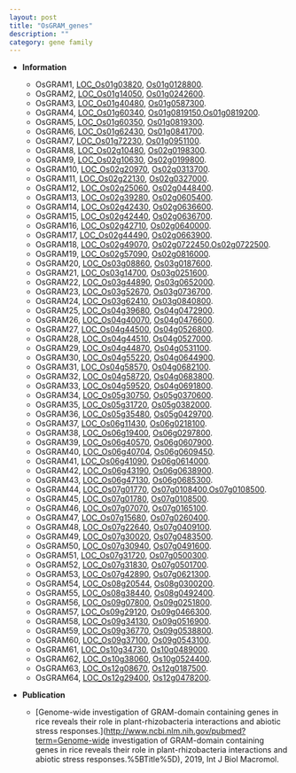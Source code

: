 ```yaml
---
layout: post
title: "OsGRAM_genes"
description: ""
category: gene family
---
```


* **Information**  
    + OsGRAM1, [LOC_Os01g03820](http://rice.uga.edu/cgi-bin/ORF_infopage.cgi?orf=LOC_Os01g03820), [Os01g0128800](http://rapdb.dna.affrc.go.jp/viewer/gbrowse_details/irgsp1?name=Os01g0128800).
    + OsGRAM2, [LOC_Os01g14050](http://rice.uga.edu/cgi-bin/ORF_infopage.cgi?orf=LOC_Os01g14050), [Os01g0242600](http://rapdb.dna.affrc.go.jp/viewer/gbrowse_details/irgsp1?name=Os01g0242600).
    + OsGRAM3, [LOC_Os01g40480](http://rice.uga.edu/cgi-bin/ORF_infopage.cgi?orf=LOC_Os01g40480), [Os01g0587300](http://rapdb.dna.affrc.go.jp/viewer/gbrowse_details/irgsp1?name=Os01g0587300).
    + OsGRAM4, [LOC_Os01g60340](http://rice.uga.edu/cgi-bin/ORF_infopage.cgi?orf=LOC_Os01g60340), [Os01g0819150](http://rapdb.dna.affrc.go.jp/viewer/gbrowse_details/irgsp1?name=Os01g0819150),[Os01g0819200](http://rapdb.dna.affrc.go.jp/viewer/gbrowse_details/irgsp1?name=Os01g0819200).
    + OsGRAM5, [LOC_Os01g60350](http://rice.uga.edu/cgi-bin/ORF_infopage.cgi?orf=LOC_Os01g60350), [Os01g0819300](http://rapdb.dna.affrc.go.jp/viewer/gbrowse_details/irgsp1?name=Os01g0819300).
    + OsGRAM6, [LOC_Os01g62430](http://rice.uga.edu/cgi-bin/ORF_infopage.cgi?orf=LOC_Os01g62430), [Os01g0841700](http://rapdb.dna.affrc.go.jp/viewer/gbrowse_details/irgsp1?name=Os01g0841700).
    + OsGRAM7, [LOC_Os01g72230](http://rice.uga.edu/cgi-bin/ORF_infopage.cgi?orf=LOC_Os01g72230), [Os01g0951100](http://rapdb.dna.affrc.go.jp/viewer/gbrowse_details/irgsp1?name=Os01g0951100).
    + OsGRAM8, [LOC_Os02g10480](http://rice.uga.edu/cgi-bin/ORF_infopage.cgi?orf=LOC_Os02g10480), [Os02g0198300](http://rapdb.dna.affrc.go.jp/viewer/gbrowse_details/irgsp1?name=Os02g0198300).
    + OsGRAM9, [LOC_Os02g10630](http://rice.uga.edu/cgi-bin/ORF_infopage.cgi?orf=LOC_Os02g10630), [Os02g0199800](http://rapdb.dna.affrc.go.jp/viewer/gbrowse_details/irgsp1?name=Os02g0199800).
    + OsGRAM10, [LOC_Os02g20970](http://rice.uga.edu/cgi-bin/ORF_infopage.cgi?orf=LOC_Os02g20970), [Os02g0313700](http://rapdb.dna.affrc.go.jp/viewer/gbrowse_details/irgsp1?name=Os02g0313700).
    + OsGRAM11, [LOC_Os02g22130](http://rice.uga.edu/cgi-bin/ORF_infopage.cgi?orf=LOC_Os02g22130), [Os02g0327000](http://rapdb.dna.affrc.go.jp/viewer/gbrowse_details/irgsp1?name=Os02g0327000).
    + OsGRAM12, [LOC_Os02g25060](http://rice.uga.edu/cgi-bin/ORF_infopage.cgi?orf=LOC_Os02g25060), [Os02g0448400](http://rapdb.dna.affrc.go.jp/viewer/gbrowse_details/irgsp1?name=Os02g0448400).
    + OsGRAM13, [LOC_Os02g39280](http://rice.uga.edu/cgi-bin/ORF_infopage.cgi?orf=LOC_Os02g39280), [Os02g0605400](http://rapdb.dna.affrc.go.jp/viewer/gbrowse_details/irgsp1?name=Os02g0605400).
    + OsGRAM14, [LOC_Os02g42430](http://rice.uga.edu/cgi-bin/ORF_infopage.cgi?orf=LOC_Os02g42430), [Os02g0636600](http://rapdb.dna.affrc.go.jp/viewer/gbrowse_details/irgsp1?name=Os02g0636600).
    + OsGRAM15, [LOC_Os02g42440](http://rice.uga.edu/cgi-bin/ORF_infopage.cgi?orf=LOC_Os02g42440), [Os02g0636700](http://rapdb.dna.affrc.go.jp/viewer/gbrowse_details/irgsp1?name=Os02g0636700).
    + OsGRAM16, [LOC_Os02g42710](http://rice.uga.edu/cgi-bin/ORF_infopage.cgi?orf=LOC_Os02g42710), [Os02g0640000](http://rapdb.dna.affrc.go.jp/viewer/gbrowse_details/irgsp1?name=Os02g0640000).
    + OsGRAM17, [LOC_Os02g44490](http://rice.uga.edu/cgi-bin/ORF_infopage.cgi?orf=LOC_Os02g44490), [Os02g0663900](http://rapdb.dna.affrc.go.jp/viewer/gbrowse_details/irgsp1?name=Os02g0663900).
    + OsGRAM18, [LOC_Os02g49070](http://rice.uga.edu/cgi-bin/ORF_infopage.cgi?orf=LOC_Os02g49070), [Os02g0722450](http://rapdb.dna.affrc.go.jp/viewer/gbrowse_details/irgsp1?name=Os02g0722450),[Os02g0722500](http://rapdb.dna.affrc.go.jp/viewer/gbrowse_details/irgsp1?name=Os02g0722500).
    + OsGRAM19, [LOC_Os02g57090](http://rice.uga.edu/cgi-bin/ORF_infopage.cgi?orf=LOC_Os02g57090), [Os02g0816000](http://rapdb.dna.affrc.go.jp/viewer/gbrowse_details/irgsp1?name=Os02g0816000).
    + OsGRAM20, [LOC_Os03g08860](http://rice.uga.edu/cgi-bin/ORF_infopage.cgi?orf=LOC_Os03g08860), [Os03g0187600](http://rapdb.dna.affrc.go.jp/viewer/gbrowse_details/irgsp1?name=Os03g0187600).
    + OsGRAM21, [LOC_Os03g14700](http://rice.uga.edu/cgi-bin/ORF_infopage.cgi?orf=LOC_Os03g14700), [Os03g0251600](http://rapdb.dna.affrc.go.jp/viewer/gbrowse_details/irgsp1?name=Os03g0251600).
    + OsGRAM22, [LOC_Os03g44890](http://rice.uga.edu/cgi-bin/ORF_infopage.cgi?orf=LOC_Os03g44890), [Os03g0652000](http://rapdb.dna.affrc.go.jp/viewer/gbrowse_details/irgsp1?name=Os03g0652000).
    + OsGRAM23, [LOC_Os03g52670](http://rice.uga.edu/cgi-bin/ORF_infopage.cgi?orf=LOC_Os03g52670), [Os03g0736700](http://rapdb.dna.affrc.go.jp/viewer/gbrowse_details/irgsp1?name=Os03g0736700).
    + OsGRAM24, [LOC_Os03g62410](http://rice.uga.edu/cgi-bin/ORF_infopage.cgi?orf=LOC_Os03g62410), [Os03g0840800](http://rapdb.dna.affrc.go.jp/viewer/gbrowse_details/irgsp1?name=Os03g0840800).
    + OsGRAM25, [LOC_Os04g39680](http://rice.uga.edu/cgi-bin/ORF_infopage.cgi?orf=LOC_Os04g39680), [Os04g0472900](http://rapdb.dna.affrc.go.jp/viewer/gbrowse_details/irgsp1?name=Os04g0472900).
    + OsGRAM26, [LOC_Os04g40070](http://rice.uga.edu/cgi-bin/ORF_infopage.cgi?orf=LOC_Os04g40070), [Os04g0476600](http://rapdb.dna.affrc.go.jp/viewer/gbrowse_details/irgsp1?name=Os04g0476600).
    + OsGRAM27, [LOC_Os04g44500](http://rice.uga.edu/cgi-bin/ORF_infopage.cgi?orf=LOC_Os04g44500), [Os04g0526800](http://rapdb.dna.affrc.go.jp/viewer/gbrowse_details/irgsp1?name=Os04g0526800).
    + OsGRAM28, [LOC_Os04g44510](http://rice.uga.edu/cgi-bin/ORF_infopage.cgi?orf=LOC_Os04g44510), [Os04g0527000](http://rapdb.dna.affrc.go.jp/viewer/gbrowse_details/irgsp1?name=Os04g0527000).
    + OsGRAM29, [LOC_Os04g44870](http://rice.uga.edu/cgi-bin/ORF_infopage.cgi?orf=LOC_Os04g44870), [Os04g0531100](http://rapdb.dna.affrc.go.jp/viewer/gbrowse_details/irgsp1?name=Os04g0531100).
    + OsGRAM30, [LOC_Os04g55220](http://rice.uga.edu/cgi-bin/ORF_infopage.cgi?orf=LOC_Os04g55220), [Os04g0644900](http://rapdb.dna.affrc.go.jp/viewer/gbrowse_details/irgsp1?name=Os04g0644900).
    + OsGRAM31, [LOC_Os04g58570](http://rice.uga.edu/cgi-bin/ORF_infopage.cgi?orf=LOC_Os04g58570), [Os04g0682100](http://rapdb.dna.affrc.go.jp/viewer/gbrowse_details/irgsp1?name=Os04g0682100).
    + OsGRAM32, [LOC_Os04g58720](http://rice.uga.edu/cgi-bin/ORF_infopage.cgi?orf=LOC_Os04g58720), [Os04g0683800](http://rapdb.dna.affrc.go.jp/viewer/gbrowse_details/irgsp1?name=Os04g0683800).
    + OsGRAM33, [LOC_Os04g59520](http://rice.uga.edu/cgi-bin/ORF_infopage.cgi?orf=LOC_Os04g59520), [Os04g0691800](http://rapdb.dna.affrc.go.jp/viewer/gbrowse_details/irgsp1?name=Os04g0691800).
    + OsGRAM34, [LOC_Os05g30750](http://rice.uga.edu/cgi-bin/ORF_infopage.cgi?orf=LOC_Os05g30750), [Os05g0370600](http://rapdb.dna.affrc.go.jp/viewer/gbrowse_details/irgsp1?name=Os05g0370600).
    + OsGRAM35, [LOC_Os05g31720](http://rice.uga.edu/cgi-bin/ORF_infopage.cgi?orf=LOC_Os05g31720), [Os05g0382000](http://rapdb.dna.affrc.go.jp/viewer/gbrowse_details/irgsp1?name=Os05g0382000).
    + OsGRAM36, [LOC_Os05g35480](http://rice.uga.edu/cgi-bin/ORF_infopage.cgi?orf=LOC_Os05g35480), [Os05g0429700](http://rapdb.dna.affrc.go.jp/viewer/gbrowse_details/irgsp1?name=Os05g0429700).
    + OsGRAM37, [LOC_Os06g11430](http://rice.uga.edu/cgi-bin/ORF_infopage.cgi?orf=LOC_Os06g11430), [Os06g0218100](http://rapdb.dna.affrc.go.jp/viewer/gbrowse_details/irgsp1?name=Os06g0218100).
    + OsGRAM38, [LOC_Os06g19400](http://rice.uga.edu/cgi-bin/ORF_infopage.cgi?orf=LOC_Os06g19400), [Os06g0297800](http://rapdb.dna.affrc.go.jp/viewer/gbrowse_details/irgsp1?name=Os06g0297800).
    + OsGRAM39, [LOC_Os06g40570](http://rice.uga.edu/cgi-bin/ORF_infopage.cgi?orf=LOC_Os06g40570), [Os06g0607900](http://rapdb.dna.affrc.go.jp/viewer/gbrowse_details/irgsp1?name=Os06g0607900).
    + OsGRAM40, [LOC_Os06g40704](http://rice.uga.edu/cgi-bin/ORF_infopage.cgi?orf=LOC_Os06g40704), [Os06g0609450](http://rapdb.dna.affrc.go.jp/viewer/gbrowse_details/irgsp1?name=Os06g0609450).
    + OsGRAM41, [LOC_Os06g41090](http://rice.uga.edu/cgi-bin/ORF_infopage.cgi?orf=LOC_Os06g41090), [Os06g0614000](http://rapdb.dna.affrc.go.jp/viewer/gbrowse_details/irgsp1?name=Os06g0614000).
    + OsGRAM42, [LOC_Os06g43190](http://rice.uga.edu/cgi-bin/ORF_infopage.cgi?orf=LOC_Os06g43190), [Os06g0638900](http://rapdb.dna.affrc.go.jp/viewer/gbrowse_details/irgsp1?name=Os06g0638900).
    + OsGRAM43, [LOC_Os06g47130](http://rice.uga.edu/cgi-bin/ORF_infopage.cgi?orf=LOC_Os06g47130), [Os06g0685300](http://rapdb.dna.affrc.go.jp/viewer/gbrowse_details/irgsp1?name=Os06g0685300).
    + OsGRAM44, [LOC_Os07g01770](http://rice.uga.edu/cgi-bin/ORF_infopage.cgi?orf=LOC_Os07g01770), [Os07g0108400](http://rapdb.dna.affrc.go.jp/viewer/gbrowse_details/irgsp1?name=Os07g0108400),[Os07g0108500](http://rapdb.dna.affrc.go.jp/viewer/gbrowse_details/irgsp1?name=Os07g0108500).
    + OsGRAM45, [LOC_Os07g01780](http://rice.uga.edu/cgi-bin/ORF_infopage.cgi?orf=LOC_Os07g01780), [Os07g0108500](http://rapdb.dna.affrc.go.jp/viewer/gbrowse_details/irgsp1?name=Os07g0108500).
    + OsGRAM46, [LOC_Os07g07070](http://rice.uga.edu/cgi-bin/ORF_infopage.cgi?orf=LOC_Os07g07070), [Os07g0165100](http://rapdb.dna.affrc.go.jp/viewer/gbrowse_details/irgsp1?name=Os07g0165100).
    + OsGRAM47, [LOC_Os07g15680](http://rice.uga.edu/cgi-bin/ORF_infopage.cgi?orf=LOC_Os07g15680), [Os07g0260400](http://rapdb.dna.affrc.go.jp/viewer/gbrowse_details/irgsp1?name=Os07g0260400).
    + OsGRAM48, [LOC_Os07g22640](http://rice.uga.edu/cgi-bin/ORF_infopage.cgi?orf=LOC_Os07g22640), [Os07g0409100](http://rapdb.dna.affrc.go.jp/viewer/gbrowse_details/irgsp1?name=Os07g0409100).
    + OsGRAM49, [LOC_Os07g30020](http://rice.uga.edu/cgi-bin/ORF_infopage.cgi?orf=LOC_Os07g30020), [Os07g0483500](http://rapdb.dna.affrc.go.jp/viewer/gbrowse_details/irgsp1?name=Os07g0483500).
    + OsGRAM50, [LOC_Os07g30940](http://rice.uga.edu/cgi-bin/ORF_infopage.cgi?orf=LOC_Os07g30940), [Os07g0491600](http://rapdb.dna.affrc.go.jp/viewer/gbrowse_details/irgsp1?name=Os07g0491600).
    + OsGRAM51, [LOC_Os07g31720](http://rice.uga.edu/cgi-bin/ORF_infopage.cgi?orf=LOC_Os07g31720), [Os07g0500300](http://rapdb.dna.affrc.go.jp/viewer/gbrowse_details/irgsp1?name=Os07g0500300).
    + OsGRAM52, [LOC_Os07g31830](http://rice.uga.edu/cgi-bin/ORF_infopage.cgi?orf=LOC_Os07g31830), [Os07g0501700](http://rapdb.dna.affrc.go.jp/viewer/gbrowse_details/irgsp1?name=Os07g0501700).
    + OsGRAM53, [LOC_Os07g42890](http://rice.uga.edu/cgi-bin/ORF_infopage.cgi?orf=LOC_Os07g42890), [Os07g0621300](http://rapdb.dna.affrc.go.jp/viewer/gbrowse_details/irgsp1?name=Os07g0621300).
    + OsGRAM54, [LOC_Os08g20544](http://rice.uga.edu/cgi-bin/ORF_infopage.cgi?orf=LOC_Os08g20544), [Os08g0300200](http://rapdb.dna.affrc.go.jp/viewer/gbrowse_details/irgsp1?name=Os08g0300200).
    + OsGRAM55, [LOC_Os08g38440](http://rice.uga.edu/cgi-bin/ORF_infopage.cgi?orf=LOC_Os08g38440), [Os08g0492400](http://rapdb.dna.affrc.go.jp/viewer/gbrowse_details/irgsp1?name=Os08g0492400).
    + OsGRAM56, [LOC_Os09g07800](http://rice.uga.edu/cgi-bin/ORF_infopage.cgi?orf=LOC_Os09g07800), [Os09g0251800](http://rapdb.dna.affrc.go.jp/viewer/gbrowse_details/irgsp1?name=Os09g0251800).
    + OsGRAM57, [LOC_Os09g29120](http://rice.uga.edu/cgi-bin/ORF_infopage.cgi?orf=LOC_Os09g29120), [Os09g0466300](http://rapdb.dna.affrc.go.jp/viewer/gbrowse_details/irgsp1?name=Os09g0466300).
    + OsGRAM58, [LOC_Os09g34130](http://rice.uga.edu/cgi-bin/ORF_infopage.cgi?orf=LOC_Os09g34130), [Os09g0516900](http://rapdb.dna.affrc.go.jp/viewer/gbrowse_details/irgsp1?name=Os09g0516900).
    + OsGRAM59, [LOC_Os09g36770](http://rice.uga.edu/cgi-bin/ORF_infopage.cgi?orf=LOC_Os09g36770), [Os09g0538800](http://rapdb.dna.affrc.go.jp/viewer/gbrowse_details/irgsp1?name=Os09g0538800).
    + OsGRAM60, [LOC_Os09g37100](http://rice.uga.edu/cgi-bin/ORF_infopage.cgi?orf=LOC_Os09g37100), [Os09g0543100](http://rapdb.dna.affrc.go.jp/viewer/gbrowse_details/irgsp1?name=Os09g0543100).
    + OsGRAM61, [LOC_Os10g34730](http://rice.uga.edu/cgi-bin/ORF_infopage.cgi?orf=LOC_Os10g34730), [Os10g0489000](http://rapdb.dna.affrc.go.jp/viewer/gbrowse_details/irgsp1?name=Os10g0489000).
    + OsGRAM62, [LOC_Os10g38060](http://rice.uga.edu/cgi-bin/ORF_infopage.cgi?orf=LOC_Os10g38060), [Os10g0524400](http://rapdb.dna.affrc.go.jp/viewer/gbrowse_details/irgsp1?name=Os10g0524400).
    + OsGRAM63, [LOC_Os12g08670](http://rice.uga.edu/cgi-bin/ORF_infopage.cgi?orf=LOC_Os12g08670), [Os12g0187500](http://rapdb.dna.affrc.go.jp/viewer/gbrowse_details/irgsp1?name=Os12g0187500).
    + OsGRAM64, [LOC_Os12g29400](http://rice.uga.edu/cgi-bin/ORF_infopage.cgi?orf=LOC_Os12g29400), [Os12g0478200](http://rapdb.dna.affrc.go.jp/viewer/gbrowse_details/irgsp1?name=Os12g0478200).

* **Publication**  
    + [Genome-wide investigation of GRAM-domain containing genes in rice reveals their role in plant-rhizobacteria interactions and abiotic stress responses.](http://www.ncbi.nlm.nih.gov/pubmed?term=Genome-wide investigation of GRAM-domain containing genes in rice reveals their role in plant-rhizobacteria interactions and abiotic stress responses.%5BTitle%5D), 2019, Int J Biol Macromol.


